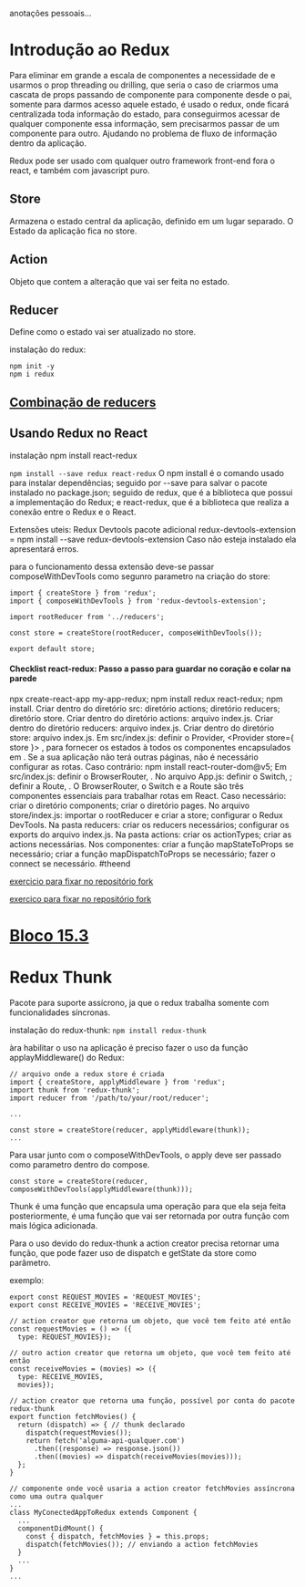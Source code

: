 anotações pessoais...

# Introdução ao Redux

Para eliminar em grande a escala de componentes a necessidade de e usarmos o prop threading ou drilling, que seria o caso de criarmos uma cascata de props passando de componente para componente desde o pai, somente para darmos acesso aquele estado, é usado o redux, onde ficará centralizada toda informação do estado, para conseguirmos acessar de qualquer componente essa informação, sem precisarmos passar de um componente para outro. Ajudando no problema de fluxo de informação dentro da aplicação.

Redux pode ser usado com qualquer outro framework front-end fora o react, e também com javascript puro.

## Store

Armazena o estado central da aplicação, definido em um lugar separado.
O Estado da aplicação fica no store.

## Action
Objeto que contem a alteração que vai ser feita no estado.

## Reducer
Define como o estado vai ser atualizado no store.

instalação do redux:
```
npm init -y
npm i redux
```

## [Combinação de reducers](https://redux.js.org/api/combinereducers/)

## Usando Redux no React

instalação npm install react-redux

`npm install --save redux react-redux`
O npm install é o comando usado para instalar dependências; seguido por --save para salvar o pacote instalado no package.json; seguido de redux, que é a biblioteca que possui a implementação do Redux; e react-redux, que é a biblioteca que realiza a conexão entre o Redux e o React.

Extensões uteis:
Redux Devtools
pacote adicional redux-devtools-extension = npm install --save redux-devtools-extension
Caso não esteja instalado ela apresentará erros.

para o funcionamento dessa extensão deve-se passar composeWithDevTools como segunro parametro na criação do store:

```
import { createStore } from 'redux';
import { composeWithDevTools } from 'redux-devtools-extension';

import rootReducer from '../reducers';

const store = createStore(rootReducer, composeWithDevTools());

export default store;
```



#### Checklist react-redux: Passo a passo para guardar no coração e colar na parede

npx create-react-app my-app-redux;
npm install redux react-redux;
npm install.
Criar dentro do diretório src:
diretório actions;
diretório reducers;
diretório store.
Criar dentro do diretório actions:
arquivo index.js.
Criar dentro do diretório reducers:
arquivo index.js.
Criar dentro do diretório store:
arquivo index.js.
Em src/index.js:
definir o Provider, <Provider store={ store }> , para fornecer os estados à todos os componentes encapsulados em <App /> .
Se a sua aplicação não terá outras páginas, não é necessário configurar as rotas. Caso contrário:
npm install react-router-dom@v5;
Em src/index.js:
definir o BrowserRouter, <BrowserRouter> .
No arquivo App.js:
definir o Switch, <Switch> ;
definir a Route, <Route> .
O BrowserRouter, o Switch e a Route são três componentes essenciais para trabalhar rotas em React.
Caso necessário:
criar o diretório components;
criar o diretório pages.
No arquivo store/index.js:
importar o rootReducer e criar a store;
configurar o Redux DevTools.
Na pasta reducers:
criar os reducers necessários;
configurar os exports do arquivo index.js.
Na pasta actions:
criar os actionTypes;
criar as actions necessárias.
Nos componentes:
criar a função mapStateToProps se necessário;
criar a função mapDispatchToProps se necessário;
fazer o connect se necessário.
#theend


[exercicio para fixar no repositório fork](https://github.com/davidrogger/exercises-redux-step-by-step)

[exercico para fixar no repositório fork](https://github.com/davidrogger/exercise-react-with-redux-intro)

# [Bloco 15.3](https://github.com/davidrogger/exercise-forms-redux)

# Redux Thunk

Pacote para suporte assícrono, ja que o redux trabalha somente com funcionalidades síncronas.

instalação do redux-thunk: `npm install redux-thunk`

àra habilitar o uso na aplicação é preciso fazer o uso da função applayMiddleware() do Redux:

```
// arquivo onde a redux store é criada
import { createStore, applyMiddleware } from 'redux';
import thunk from 'redux-thunk';
import reducer from '/path/to/your/root/reducer';

...

const store = createStore(reducer, applyMiddleware(thunk));
...
```

Para usar junto com o composeWithDevTools, o apply deve ser passado como parametro dentro do compose.

`const store = createStore(reducer, composeWithDevTools(applyMiddleware(thunk)));`

Thunk é uma função que encapsula uma operação para que ela seja feita posteriormente, é uma função que vai ser retornada por outra função com mais lógica adicionada.

Para o uso devido do redux-thunk a action creator precisa retornar uma função, que pode fazer uso de dispatch e getState da store como parâmetro.

exemplo:
```
export const REQUEST_MOVIES = 'REQUEST_MOVIES';
export const RECEIVE_MOVIES = 'RECEIVE_MOVIES';

// action creator que retorna um objeto, que você tem feito até então
const requestMovies = () => ({
  type: REQUEST_MOVIES});

// outro action creator que retorna um objeto, que você tem feito até então
const receiveMovies = (movies) => ({
  type: RECEIVE_MOVIES,
  movies});

// action creator que retorna uma função, possível por conta do pacote redux-thunk
export function fetchMovies() {
  return (dispatch) => { // thunk declarado
    dispatch(requestMovies());
    return fetch('alguma-api-qualquer.com')
      .then((response) => response.json())
      .then((movies) => dispatch(receiveMovies(movies)));
  };
}

// componente onde você usaria a action creator fetchMovies assíncrona como uma outra qualquer
...
class MyConectedAppToRedux extends Component {
  ...
  componentDidMount() {
    const { dispatch, fetchMovies } = this.props;
    dispatch(fetchMovies()); // enviando a action fetchMovies
  }
  ...
}
...

```


